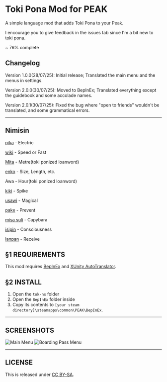 # Toki Pona Mod for PEAK

A simple language mod that adds Toki Pona to your Peak.

I encourage you to give feedback in the issues tab since I'm a bit new to toki pona.

~ 76% complete

## Changelog
Version 1.0.0(28/07/25): Initial release; Translated the main menu and the menus in settings. 

Version 2.0.0(30/07/25): Moved to BepInEx; Translated everything except the guidebook and some accolade names.

Version 2.0.1(30/07/25): Fixed the bug where "open to friends" wouldn't be translated, and some grammatical errors.

---

## Nimisin
[pika](https://sona.pona.la/wiki/pika) - Electric

[wiki](https://app.glosbe.com/mis_tok/en/wiki) - Speed or Fast

[Mita](https://www.reddit.com/r/tokipona/comments/kjeapa/comment/ggw5zbb/) - Metre(toki ponized loanword)

[enko](https://sona.pona.la/wiki/enko) - Size, Length, etc.

Awa - Hour(toki ponized loanword)

[kiki](https://sona.pona.la/wiki/kiki) - Spike

[usawi](https://sona.pona.la/wiki/usawi) - Magical

[pake](https://sona.pona.la/wiki/pake) - Prevent

[misa suli](https://sona.pona.la/wiki/Nonstandard_animal_words#misa) - Capybara

[isipin](https://sona.pona.la/wiki/isipin) - Consciousness

[lanpan](https://en.wiktionary.org/wiki/Appendix:Toki_Pona/lanpan) - Receive


## §1 REQUIREMENTS

This mod requires [BepInEx](https://github.com/BepInEx/BepInEx/releases/tag/v5.4.23.3) and [XUnity AutoTranslator](https://github.com/bbepis/XUnity.AutoTranslator).


## §2 INSTALL

1. Open the `tok-ns` folder
2. Open the `BepInEx` folder inside
3. Copy its contents to `[your steam directory]\steamapps\common\PEAK\BepInEx`.

---

## SCREENSHOTS
 ![Main Menu](https://i.imgur.com/zNivy9D.jpeg "Main Menu")
 ![Boarding Pass Menu](https://i.imgur.com/aYkJj86.jpeg "Boarding Pass Menu")

---

## LICENSE


This is released under [CC BY-SA](https://creativecommons.org/licenses/by-sa/4.0/).
